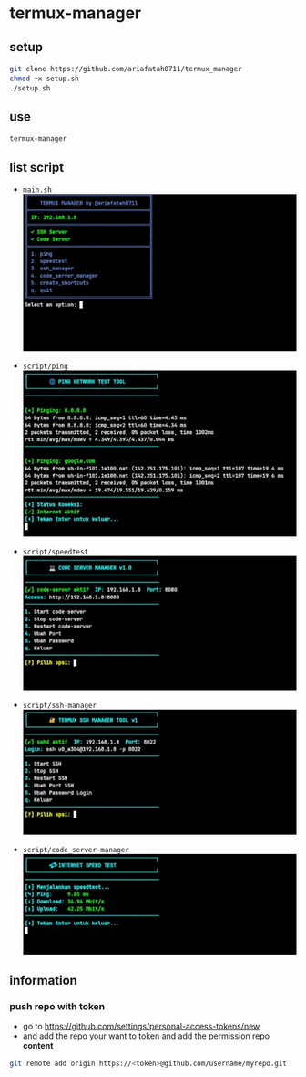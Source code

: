 # termux-manager

## setup
```bash
git clone https://github.com/ariafatah0711/termux_manager
chmod +x setup.sh
./setup.sh
```

## use
```bash
termux-manager
```

## list script
- ```main.sh``` \
  ![alt text](img/__1__.jpg)

- ```script/ping``` \
  ![alt text](img/__2__.jpg)

- ```script/speedtest``` \
  ![alt text](img/___3.jpg)

- ```script/ssh-manager``` \
![alt text](img/__4__.jpg)

- ```script/code_server-manager``` \
  ![alt text](img/___5.jpg)

## information
### push repo with token
- go to https://github.com/settings/personal-access-tokens/new
- and add the repo your want to token and add the permission repo **content**
```bash
git remote add origin https://<token>@github.com/username/myrepo.git
```
